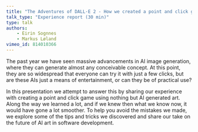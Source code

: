 ```yaml
---
title: "The Adventures of DALL·E 2 - How we created a point and click game using nothing but AI generated art"
talk_type: "Experience report (30 min)"
type: talk
authors:
    - Eirin Sognnes
    - Markus Løland
vimeo_id: 814010366
---
```

The past year we have seen massive advancements in AI image generation, where they can generate almost any conceivable concept. At this point, they are so widespread that everyone can try it with just a few clicks, but are these AIs just a means of entertainment, or can they be of practical use?

In this presentation we attempt to answer this by sharing our experience with creating a point and click game using nothing but AI generated art. Along the way we learned a lot, and if we knew then what we know now, it would have gone a lot smoother. To help you avoid the mistakes we made, we explore some of the tips and tricks we discovered and share our take on the future of AI art in software development.

